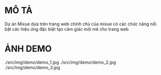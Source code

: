 # MÔ TẢ
Dự án Mixue dựa trên trang web chính chủ của mixue có các chức năng nổi bật các hiệu ứng đặc biệt tạo cảm giác mới mẻ cho trang web
# ẢNH DEMO
./src/img/demo/demo_1.jpg
./src/img/demo/demo_2.jpg
./src/img/demo/demo_3.jpg